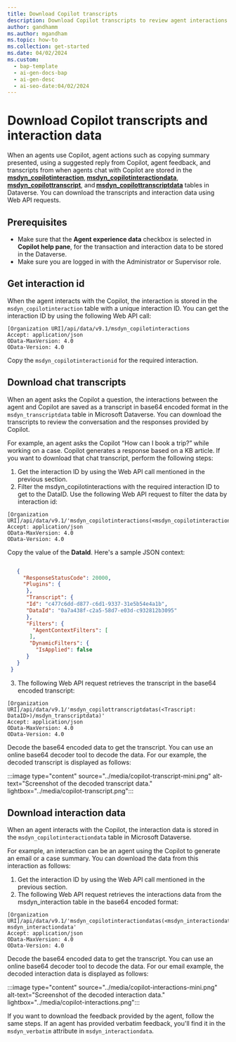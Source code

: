 ```yaml
---
title: Download Copilot transcripts
description: Download Copilot transcripts to review agent interactions and responses. 
author: gandhamm
ms.author: mgandham
ms.topic: how-to 
ms.collection: get-started 
ms.date: 04/02/2024
ms.custom:
  - bap-template
  - ai-gen-docs-bap
  - ai-gen-desc
  - ai-seo-date:04/02/2024
---
```


# Download Copilot transcripts and interaction data

When an agents use Copilot, agent actions such as copying summary presented, using a suggested reply from Copilot, agent feedback, and transcripts from when agents chat with Copilot are stored in the [**msdyn_copilotinteraction**](msdyn_copilotinteraction.md), [**msdyn_copilotinteractiondata**](msdyn_copilotinteractiondata.md), [**msdyn_copilottranscript**](msdyn_copilottranscript.md), and [**msdyn_copilottranscriptdata**](msdyn_copilottranscriptdata.md) tables in Dataverse. You can download the transcripts and interaction data using Web API requests.

## Prerequisites

- Make sure that the **Agent experience data** checkbox is selected in **Copilot help pane**, for the transaction and interaction data to be stored in the Dataverse.
- Make sure you are logged in with the Administrator or Supervisor role.

## Get interaction id

When the agent interacts with the Copilot, the interaction is stored in the `msdyn_copilotinteraction` table with a unique interaction ID. You can get the interaction ID by using the following Web API call:

```http
[Organization URI]/api/data/v9.1/msdyn_copilotinteractions
Accept: application/json  
OData-MaxVersion: 4.0  
OData-Version: 4.0  
```

Copy the `msdyn_copilotinteractionid` for the required interaction.

## Download chat transcripts

When an agent asks the Copilot a question, the interactions between the agent and Copilot are saved as a transcript in base64 encoded format in the `msdyn_transcriptdata` table in Microsoft Dataverse. You can download the transcripts to review the conversation and the responses provided by Copilot.

For example, an agent asks the Copilot “How can I book a trip?” while working on a case. Copilot generates a response based on a KB article. If you want to download that chat transcript, perform the following steps:

1. Get the interaction ID by using the Web API call mentioned in the previous section. 
1. Filter the msdyn_copilotinteractions with the required interaction ID to get to the DataID. Use the following Web API request to filter the data by interaction id:

```http
[Organization URI]/api/data/v9.1/'msdyn_copilotinteractions(<msdyn_copilotinteractionid>)'
Accept: application/json  
OData-MaxVersion: 4.0  
OData-Version: 4.0  
```
Copy the value of the **DataId**. Here's a sample JSON context:

  ```json
  
     { 
       "ResponseStatusCode": 20000, 
       "Plugins": { 
        }, 
        "Transcript": { 
        "Id": "c477c6dd-d877-c6d1-9337-31e5b54e4a1b", 
        "DataId": "0a7a438f-c2a5-58d7-e03d-c932812b3095"  
        }, 
        "Filters": { 
          "AgentContextFilters": [ 
         ], 
         "DynamicFilters": { 
           "IsApplied": false 
        } 
     } 
   }

  ```
3. The following Web API request retrieves the transcript in the base64 encoded transcript:

```http
[Organization URI]/api/data/v9.1/'msdyn_copilottranscriptdatas(<Trascript: DataID>)/msdyn_transcriptdata)'
Accept: application/json  
OData-MaxVersion: 4.0  
OData-Version: 4.0  
```

Decode the base64 encoded data to get the transcript. You can use an online base64 decoder tool to decode the data. For our example, the decoded transcript is displayed as follows:


   :::image type="content" source="../media/copilot-transcript-mini.png" alt-text="Screenshot of the decoded transcript data." lightbox="../media/copilot-transcript.png":::



## Download interaction data

When an agent interacts with the Copilot, the interaction data is stored in the `msdyn_copilotinteractiondata` table in Microsoft Dataverse. 

For example, an interaction can be an agent using the Copilot to generate an email or a case summary. You can download the data from this interaction as follows:

1. Get the interaction ID by using the Web API call mentioned in the previous section.
1. The following Web API request retrieves the interactions data from the msdyn_interaction table in the base64 encoded format:

```http
[Organization URI]/api/data/v9.1/'msdyn_copilotinteractiondatas(<msdyn_interactiondataid>)/ msdyn_interactiondata'
Accept: application/json  
OData-MaxVersion: 4.0  
OData-Version: 4.0  
```
 Decode the base64 encoded data to get the transcript. You can use an online base64 decoder tool to decode the data. For our email example, the decoded interaction data is displayed as follows:

   :::image type="content" source="../media/copilot-interactions-mini.png" alt-text="Screenshot of the decoded interaction data." lightbox="../media/copilot-interactions.png":::

If you want to download the feedback provided by the agent, follow the same steps. If an agent has provided verbatim feedback, you'll find it in the `msdyn_verbatim` attribute in `msdyn_interactiondata`.

